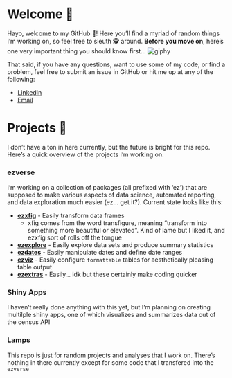 
# Welcome 👋

Hayo, welcome to my GitHub 🐙! Here you’ll find a myriad of random things
I’m working on, so feel free to sleuth 🕵 around. **Before you move on**,
here’s one very important thing you should know first…
![giphy](https://media.giphy.com/media/SAAMcPRfQpgyI/giphy.gif)

That said, if you have any questions, want to use some of my code, or
find a problem, feel free to submit an issue in GitHub or hit me up at
any of the following:

-   [LinkedIn](https://www.linkedin.com/in/ericjlamphere/)
-   [Email](ericjlamphere@gmail.com)

# Projects 🤖

I don’t have a ton in here currently, but the future is bright for this
repo. Here’s a quick overview of the projects I’m working on.

### ezverse

I’m working on a collection of packages (all prefixed with ‘ez’) that
are supposed to make various aspects of data science, automated
reporting, and data exploration much easier (ez… get it?). Current state
looks like this:

-   [**ezxfig**]((https://github.com/EricLamphere/ezxfig.git)) - Easily
    transform data frames
    -   xfig comes from the word transfigure, meaning “transform into
        something more beautiful or elevated”. Kind of lame but I liked
        it, and ezxfig sort of rolls off the tongue
-   [**ezexplore**](https://github.com/EricLamphere/ezexplore.git) -
    Easily explore data sets and produce summary statistics
-   [**ezdates**]((https://github.com/EricLamphere/ezdates.git)) -
    Easily manipulate dates and define date ranges
-   [**ezviz**]((https://github.com/EricLamphere/ezviz.git)) - Easily
    configure `formattable` tables for aesthetically pleasing table
    output
-   [**ezextras**]((https://github.com/EricLamphere/ezextras.git)) -
    Easily… idk but these certainly make coding quicker

### Shiny Apps

I haven’t really done anything with this yet, but I’m planning on
creating multilple shiny apps, one of which visualizes and summarizes
data out of the census API

### Lamps

This repo is just for random projects and analyses that I work on.
There’s nothing in there currently except for some code that I
transfered into the `ezverse`

